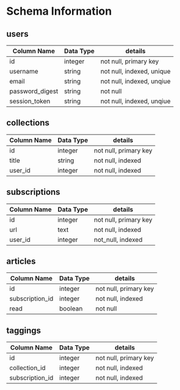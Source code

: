 # Schema Information

## users
| Column Name | Data Type | details |
|-------------|-----------|---------|
| id | integer | not null, primary key |
| username | string | not null, indexed, unique |
| email | string | not null, indexed, unqiue |
| password_digest | string | not null |
| session_token | string | not null, indexed, unqiue |

## collections
| Column Name | Data Type | details |
|-------------|-----------|---------|
| id | integer | not null, primary key |
| title | string | not null, indexed |
| user_id | integer | not null, indexed |

## subscriptions
| Column Name | Data Type | details |
|-------------|-----------|---------|
| id | integer | not null, primary key |
| url | text | not null, indexed|
| user_id | integer | not_null, indexed |


## articles
| Column Name | Data Type | details |
|-------------|-----------|---------|
| id | integer | not null, primary key|
|subscription_id | integer | not null, indexed |
| read | boolean | not null |

## taggings
| Column Name | Data Type | details |
|-------------|-----------|---------|
| id | integer | not null, primary key |
| collection_id | integer | not null, indexed |
| subscription_id | integer | not null, indexed |
